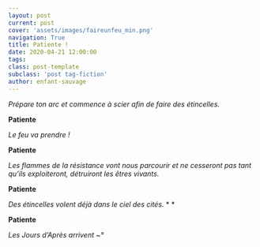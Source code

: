 ```yaml
---
layout: post
current: post
cover: 'assets/images/faireunfeu_min.png'
navigation: True
title: Patiente !
date: 2020-04-21 12:00:00
tags:
class: post-template
subclass: 'post tag-fiction'
author: enfant-sauvage
---
```


*Prépare ton arc et commence à scier afin de faire des étincelles.*

**Patiente** 

*Le feu va prendre !* 

**Patiente** 

*Les flammes de la résistance vont nous parcourir et ne cesseront pas tant qu’ils exploiteront, détruiront les êtres vivants.*

**Patiente**

*Des étincelles volent déjà dans le ciel des cités.*  * * 

**Patiente**

*Les Jours d’Après arrivent ~°*
